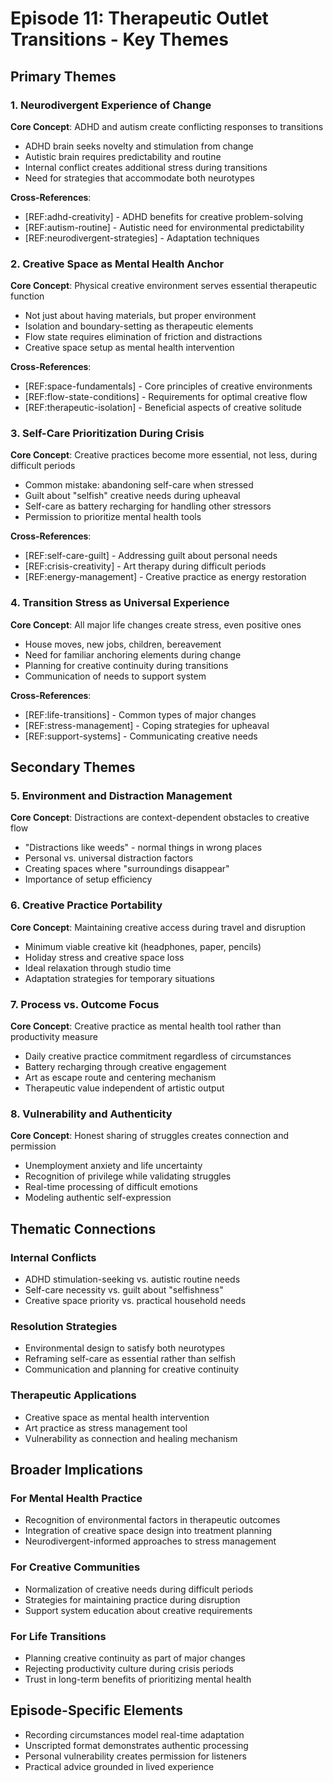 # Episode 11: Therapeutic Outlet Transitions - Key Themes

## Primary Themes

### 1. Neurodivergent Experience of Change
**Core Concept**: ADHD and autism create conflicting responses to transitions
- ADHD brain seeks novelty and stimulation from change
- Autistic brain requires predictability and routine
- Internal conflict creates additional stress during transitions
- Need for strategies that accommodate both neurotypes

**Cross-References**: 
- [REF:adhd-creativity] - ADHD benefits for creative problem-solving
- [REF:autism-routine] - Autistic need for environmental predictability
- [REF:neurodivergent-strategies] - Adaptation techniques

### 2. Creative Space as Mental Health Anchor
**Core Concept**: Physical creative environment serves essential therapeutic function
- Not just about having materials, but proper environment
- Isolation and boundary-setting as therapeutic elements
- Flow state requires elimination of friction and distractions
- Creative space setup as mental health intervention

**Cross-References**:
- [REF:space-fundamentals] - Core principles of creative environments
- [REF:flow-state-conditions] - Requirements for optimal creative flow
- [REF:therapeutic-isolation] - Beneficial aspects of creative solitude

### 3. Self-Care Prioritization During Crisis
**Core Concept**: Creative practices become more essential, not less, during difficult periods
- Common mistake: abandoning self-care when stressed
- Guilt about "selfish" creative needs during upheaval
- Self-care as battery recharging for handling other stressors
- Permission to prioritize mental health tools

**Cross-References**:
- [REF:self-care-guilt] - Addressing guilt about personal needs
- [REF:crisis-creativity] - Art therapy during difficult periods
- [REF:energy-management] - Creative practice as energy restoration

### 4. Transition Stress as Universal Experience
**Core Concept**: All major life changes create stress, even positive ones
- House moves, new jobs, children, bereavement
- Need for familiar anchoring elements during change
- Planning for creative continuity during transitions
- Communication of needs to support system

**Cross-References**:
- [REF:life-transitions] - Common types of major changes
- [REF:stress-management] - Coping strategies for upheaval
- [REF:support-systems] - Communicating creative needs

## Secondary Themes

### 5. Environment and Distraction Management
**Core Concept**: Distractions are context-dependent obstacles to creative flow
- "Distractions like weeds" - normal things in wrong places
- Personal vs. universal distraction factors
- Creating spaces where "surroundings disappear"
- Importance of setup efficiency

### 6. Creative Practice Portability
**Core Concept**: Maintaining creative access during travel and disruption
- Minimum viable creative kit (headphones, paper, pencils)
- Holiday stress and creative space loss
- Ideal relaxation through studio time
- Adaptation strategies for temporary situations

### 7. Process vs. Outcome Focus
**Core Concept**: Creative practice as mental health tool rather than productivity measure
- Daily creative practice commitment regardless of circumstances
- Battery recharging through creative engagement
- Art as escape route and centering mechanism
- Therapeutic value independent of artistic output

### 8. Vulnerability and Authenticity
**Core Concept**: Honest sharing of struggles creates connection and permission
- Unemployment anxiety and life uncertainty
- Recognition of privilege while validating struggles
- Real-time processing of difficult emotions
- Modeling authentic self-expression

## Thematic Connections

### Internal Conflicts
- ADHD stimulation-seeking vs. autistic routine needs
- Self-care necessity vs. guilt about "selfishness"
- Creative space priority vs. practical household needs

### Resolution Strategies
- Environmental design to satisfy both neurotypes
- Reframing self-care as essential rather than selfish
- Communication and planning for creative continuity

### Therapeutic Applications
- Creative space as mental health intervention
- Art practice as stress management tool
- Vulnerability as connection and healing mechanism

## Broader Implications

### For Mental Health Practice
- Recognition of environmental factors in therapeutic outcomes
- Integration of creative space design into treatment planning
- Neurodivergent-informed approaches to stress management

### For Creative Communities
- Normalization of creative needs during difficult periods
- Strategies for maintaining practice during disruption
- Support system education about creative requirements

### For Life Transitions
- Planning creative continuity as part of major changes
- Rejecting productivity culture during crisis periods
- Trust in long-term benefits of prioritizing mental health

## Episode-Specific Elements
- Recording circumstances model real-time adaptation
- Unscripted format demonstrates authentic processing
- Personal vulnerability creates permission for listeners
- Practical advice grounded in lived experience
